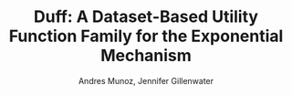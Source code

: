 ---
paperId: 24
author: Andres Munoz, Jennifer Gillenwater
publicationauthor: Munoz, A. et al
title: "Duff: A Dataset-Based Utility Function Family for the Exponential Mechanism"
pitch: https://slideslive.com/38930546/a-datasetbased-utility-function-family-for-the-exponential-mechanism?ref=folder-55828
poster: Oral_Andres_Munoz
alt: --
type: Oral
topic: General Machine Learning
subtopic: Trustworthy Machine Learning
link: 
conference: icml
year: 2020
tags: icml-2020-op
location: Virtual
---